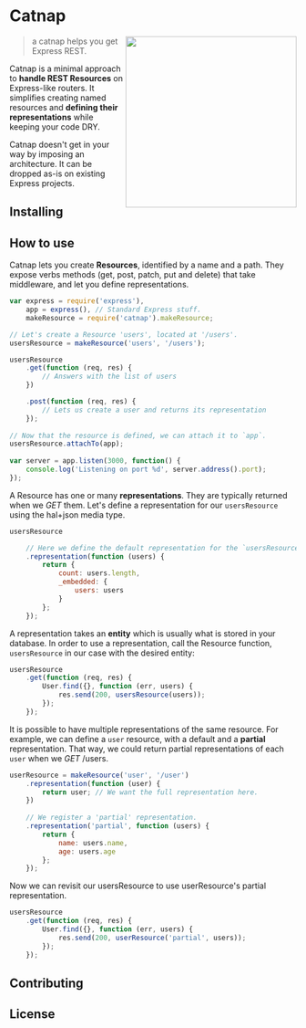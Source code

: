 # Catnap

<img width="300" align="right" src="https://dl.dropboxusercontent.com/u/25944784/catnap.png"/>

> a catnap helps you get Express REST.

Catnap is a minimal approach to **handle REST Resources** on Express-like routers. It simplifies creating named resources and **defining their representations** while keeping your code DRY.

Catnap doesn't get in your way by imposing an architecture. It can be dropped as-is on existing Express projects.

## Installing

## How to use
Catnap lets you create **Resources**, identified by a name and a path. They expose verbs methods (get, post, patch, put and delete) that take middleware, and let you define representations.

~~~~javascript
var express = require('express'),
    app = express(), // Standard Express stuff.
    makeResource = require('catnap').makeResource;

// Let's create a Resource 'users', located at '/users'.
usersResource = makeResource('users', '/users');

usersResource
    .get(function (req, res) {
        // Answers with the list of users
    })

    .post(function (req, res) {
        // Lets us create a user and returns its representation
    });
        
// Now that the resource is defined, we can attach it to `app`.
usersResource.attachTo(app);
    
var server = app.listen(3000, function() {
    console.log('Listening on port %d', server.address().port);
});
~~~~

A Resource has one or many **representations**. They are typically returned when we _GET_ them. Let's define a representation for our `usersResource` using the hal+json media type.

~~~~javascript
usersResource

    // Here we define the default representation for the `usersResource`.
    .representation(function (users) {
        return {
            count: users.length,
            _embedded: {
                users: users
            }
        };
    });
~~~~

A representation takes an **entity** which is usually what is stored in your database. In order to use a representation,
call the Resource function, `usersResource` in our case with the desired entity:

~~~~javascript
usersResource
    .get(function (req, res) {
        User.find({}, function (err, users) {
            res.send(200, usersResource(users));
        });
    });
~~~~

It is possible to have multiple representations of the same resource. For example, we can define a `user` resource, with a default and a **partial** representation. That way, we could return partial representations of each `user` when we _GET_ /users.

~~~~javascript
userResource = makeResource('user', '/user')
    .representation(function (user) {
    	return user; // We want the full representation here.
    })
    
    // We register a 'partial' representation.
    .representation('partial', function (users) {
        return {
            name: users.name,
            age: users.age
        };
    });
~~~~

Now we can revisit our usersResource to use userResource's partial representation.

~~~~javascript
usersResource
    .get(function (req, res) {
        User.find({}, function (err, users) {
            res.send(200, userResource('partial', users));
        });
    });
~~~~

## Contributing

## License
